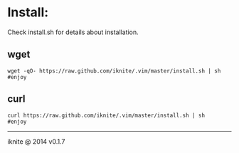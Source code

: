 # Install:


Check install.sh for details about installation. 

## wget
	wget -qO- https://raw.github.com/iknite/.vim/master/install.sh | sh
	#enjoy

## curl
	curl https://raw.github.com/iknite/.vim/master/install.sh | sh
	#enjoy

----
iknite @ 2014
v0.1.7

